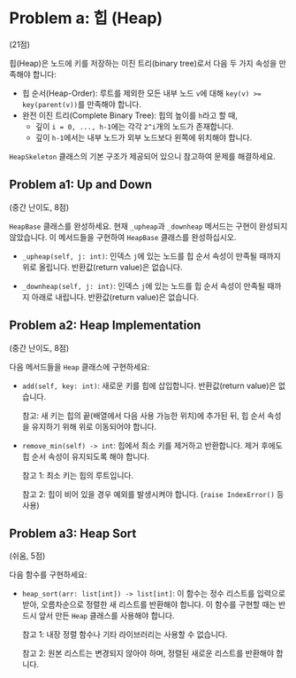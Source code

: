 # Problem a: 힙 (Heap)

(21점)

힙(Heap)은 노드에 키를 저장하는 이진 트리(binary tree)로서 다음 두 가지 속성을 만족해야 합니다:

- 힙 순서(Heap-Order): 루트를 제외한 모든 내부 노드 `v`에 대해 `key(v) >= key(parent(v))`를 만족해야 합니다.
- 완전 이진 트리(Complete Binary Tree): 힙의 높이를 `h`라고 할 때,
    - 깊이 `i = 0, ..., h-1`에는 각각 `2^i`개의 노드가 존재합니다.
    - 깊이 `h-1`에서는 내부 노드가 외부 노드보다 왼쪽에 위치해야 합니다.

`HeapSkeleton` 클래스의 기본 구조가 제공되어 있으니 참고하여 문제를 해결하세요.

## Problem a1: Up and Down

(중간 난이도, 8점)

`HeapBase` 클래스를 완성하세요. 현재 `_upheap`과 `_downheap` 메서드는 구현이 완성되지 않았습니다. 이 메서드들을 구현하여 `HeapBase` 클래스를 완성하십시오.

- `_upheap(self, j: int)`: 인덱스 `j`에 있는 노드를 힙 순서 속성이 만족될 때까지 위로 올립니다. 반환값(return value)은 없습니다.

- `_downheap(self, j: int)`: 인덱스 `j`에 있는 노드를 힙 순서 속성이 만족될 때까지 아래로 내립니다. 반환값(return value)은 없습니다.

## Problem a2: Heap Implementation

(중간 난이도, 8점)

다음 메서드들을 `Heap` 클래스에 구현하세요:

- `add(self, key: int)`: 새로운 키를 힙에 삽입합니다. 반환값(return value)은 없습니다.

    참고: 새 키는 힙의 끝(배열에서 다음 사용 가능한 위치)에 추가된 뒤, 힙 순서 속성을 유지하기 위해 위로 이동되어야 합니다.

- `remove_min(self) -> int`: 힙에서 최소 키를 제거하고 반환합니다. 제거 후에도 힙 순서 속성이 유지되도록 해야 합니다.

    참고 1: 최소 키는 힙의 루트입니다.  

    참고 2: 힙이 비어 있을 경우 예외를 발생시켜야 합니다. (`raise IndexError()` 등 사용)

## Problem a3: Heap Sort

(쉬움, 5점)

다음 함수를 구현하세요:

- `heap_sort(arr: list[int]) -> list[int]`: 이 함수는 정수 리스트를 입력으로 받아, 오름차순으로 정렬한 새 리스트를 반환해야 합니다. 이 함수를 구현할 때는 반드시 앞서 만든 `Heap` 클래스를 사용해야 합니다.

    참고 1: 내장 정렬 함수나 기타 라이브러리는 사용할 수 없습니다.  

    참고 2: 원본 리스트는 변경되지 않아야 하며, 정렬된 새로운 리스트를 반환해야 합니다.
